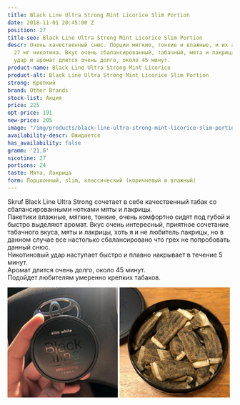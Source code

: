 ```yaml
---
title: Black Line Ultra Strong Mint Licorice Slim Portion
date: 2018-11-01 20:45:00 Z
position: 27
title-seo: Black Line Ultra Strong Mint Licorice Slim Portion
descr: Очень качественный снюс. Порции мягкие, тонкие и влажные, и их аж 24. Крепость
  27 мг никотина. Вкус очень сбалансированный, табачный, мята и лакрица. Никотиновый
  удар и аромат длится очень долго, около 45 минут.
product-name: Black Line Ultra Strong Mint Licorice
product-alt: Black Line Ultra Strong Mint Licorice Slim Portion
strong: Крепкий
brand: Other Brands
stock-list: Акция
price: 225
opt-price: 191
new-price: 205
image: "/img/products/black-line-ultra-strong-mint-licorice-slim-portion.jpg"
availability-descr: Ожидается
has_availability: false
gramm: '21,6'
nicotine: 27
portions: 24
taste: Мята, Лакрица
form: Порционный, slim, классический (коричневый и влажный)
---
```


Skruf Black Line Ultra Strong сочетает в себе качественный табак со сбалансированными нотками мяты и лакрицы.<br>
Пакетики влажные, мягкие, тонкие, очень комфортно сидят под губой и быстро выделяют аромат. Вкус очень интересный, приятное сочетание табачного вкуса, мяты и лакрицы, хоть я и не любитель лакрицы, но в данном случае все настолько сбалансировано что грех не попробовать данный снюс.<br>
Никотиновый удар наступает быстро и плавно накрывает в течение 5 минут.<br>
Аромат длится очень долго, около 45 минут.<br>
Подойдет любителям умеренно крепких табаков.
<div class="mb-3">
<img class="img-fluid" style="width:49%" src="/img/products/skruf-blackline/black-line-ultra-strong-mint-licorice-slim-portion-ukraine.jpg" alt="Snus Skruf Black Line Ukraine">
<img class="img-fluid" style="width:49%" src="/img/products/skruf-blackline/snus-blackline-skruf.jpg" alt="Снюс скраф Блек Лайн">
</div>
